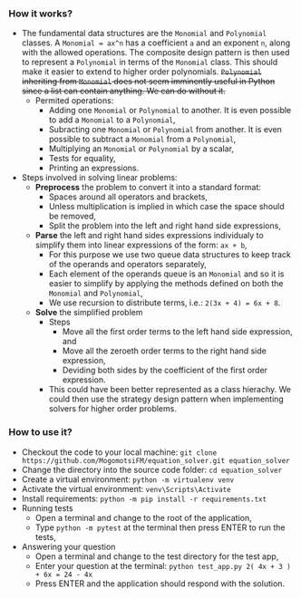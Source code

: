 ### How it works?
* The fundamental data structures are the `Monomial` and `Polynomial` classes.  A `Monomial = ax^n` has a coefficient `a` and an exponent `n`, along with the allowed operations. The composite design pattern is then used to represent a `Polynomial` in terms of the `Monomial` class. This should make it easier to extend to higher order polynomials. ~~`Polynomial` inheriting from `Monomial` does not seem imminently useful in Python since a list can contain anything. We can do without it.~~ 
    * Permited operations:
        * Adding one `Monomial` or `Polynomial` to another. It is even possible to add a `Monomial` to 
        a `Polynomial`,
        * Subracting one `Monomial` or `Polynomial` from another. It is even possible to subtract a `Monomial` from a `Polynomial`,
        * Multiplying an `Monomial` or `Polynomial` by a scalar,
        * Tests for equality,
        * Printing an expressions.
* Steps involved in solving linear problems:
    * **Preprocess** the problem to convert it into a standard format:
        * Spaces around all operators and brackets,
        * Unless multiplication is implied in which case the space should be removed,
        * Split the problem into the left and right hand side expressions,
    * **Parse** the left and right hand sides expressions individualy to simplify them into linear expressions of the form: `ax + b`,
        * For this purpose we use two queue data structures to keep track of the operands and operators separately,
        * Each element of the operands queue is an `Monomial` and so it is easier to simplify by applying the methods defined on both the `Monomial` and `Polynomial`,
        * We use recursion to distribute terms, i.e.: `2(3x + 4) = 6x + 8`.
    * **Solve** the simplified problem
        * Steps 
            * Move all the first order terms to the left hand side expression, and 
            * Move all the zeroeth order terms to the right hand side expression,
            * Deviding both sides by the coefficient of the first order expression.
        * This could have been better represented as a class hierachy. We could then use the strategy design pattern when implementing solvers for higher order problems.


### How to use it?
* Checkout the code to your local machine: `git clone https://github.com/MogomotsiFM/equation_solver.git equation_solver`
* Change the directory into the source code folder: `cd equation_solver`
* Create a virtual environment: `python -m virtualenv venv`
* Activate the virtual environment: `venv\Scripts\Activate`
* Install requirements: `python -m pip install -r requirements.txt`
* Running tests
    * Open a terminal and change to the root of the application,
    * Type `python -m pytest` at the terminal then press ENTER to run the tests,
* Answering your question
    * Open a terminal and change to the test directory for the test app,
    * Enter your question at the terminal: 
        `python test_app.py 2( 4x + 3 ) + 6x = 24 - 4x` 
    * Press ENTER and the application should respond with the solution.
